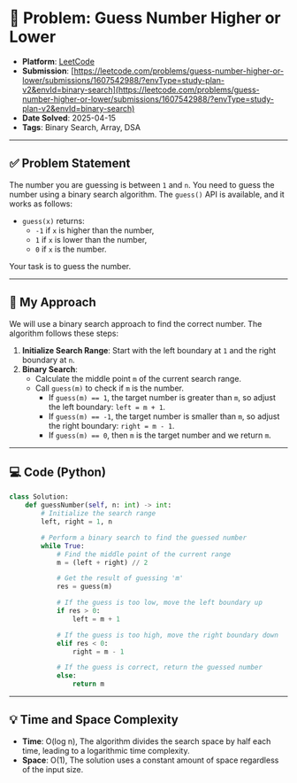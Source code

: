 # 🧮 Problem: Guess Number Higher or Lower

- **Platform**: [LeetCode](https://leetcode.com/problems/guess-number-higher-or-lower/description/?envType=study-plan-v2&envId=binary-search)
- **Submission**: [https://leetcode.com/problems/guess-number-higher-or-lower/submissions/1607542988/?envType=study-plan-v2&envId=binary-search](https://leetcode.com/problems/guess-number-higher-or-lower/submissions/1607542988/?envType=study-plan-v2&envId=binary-search)
- **Date Solved**: 2025-04-15
- **Tags**: Binary Search, Array, DSA

---

## ✅ Problem Statement
The number you are guessing is between `1` and `n`. You need to guess the number using a binary search algorithm. The `guess()` API is available, and it works as follows:

- `guess(x)` returns:
  - `-1` if `x` is higher than the number,
  - `1` if `x` is lower than the number,
  - `0` if `x` is the number.

Your task is to guess the number.

---

## 🚀 My Approach
We will use a binary search approach to find the correct number. The algorithm follows these steps:

1. **Initialize Search Range**: Start with the left boundary at `1` and the right boundary at `n`.
2. **Binary Search**:
   - Calculate the middle point `m` of the current search range.
   - Call `guess(m)` to check if `m` is the number.
     - If `guess(m) == 1`, the target number is greater than `m`, so adjust the left boundary: `left = m + 1`.
     - If `guess(m) == -1`, the target number is smaller than `m`, so adjust the right boundary: `right = m - 1`.
     - If `guess(m) == 0`, then `m` is the target number and we return `m`.

---

## 💻 Code (Python)

```python
class Solution:
    def guessNumber(self, n: int) -> int:
        # Initialize the search range
        left, right = 1, n

        # Perform a binary search to find the guessed number
        while True:
            # Find the middle point of the current range
            m = (left + right) // 2

            # Get the result of guessing 'm'
            res = guess(m)

            # If the guess is too low, move the left boundary up
            if res > 0:
                left = m + 1

            # If the guess is too high, move the right boundary down
            elif res < 0:
                right = m - 1

            # If the guess is correct, return the guessed number
            else:
                return m
```

---

## 💡 Time and Space Complexity
- **Time**: O(log n), The algorithm divides the search space by half each time, leading to a logarithmic time complexity.
- **Space**: O(1), The solution uses a constant amount of space regardless of the input size.
